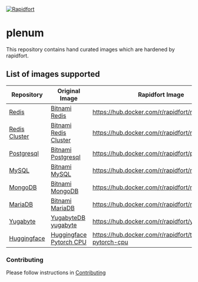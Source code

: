 [![Rapidfort](https://assets.website-files.com/6102f7f1589f985b19197b3d/61082629d82d1361e5835b58_rapidfort_logo-new.svg)](https://rapidfort.com) 

# plenum

This repository contains hand curated images which are hardened by rapidfort.


## List of images supported

| Repository | Original Image      | Rapidfort Image | Status |
|----| ----------- | ----------- | ----------- |
| [Redis](https://github.com/rapidfort/plenum/tree/main/community_images/redis/bitnami) | [Bitnami Redis](https://hub.docker.com/r/bitnami/redis)      | https://hub.docker.com/r/rapidfort/redis       | [![Redis Build](https://github.com/rapidfort/plenum/actions/workflows/redis_bitnami.yml/badge.svg)](https://github.com/rapidfort/plenum/actions/workflows/redis_bitnami.yml) |
| [Redis Cluster](https://github.com/rapidfort/plenum/tree/main/community_images/redis-cluster/bitnami) | [Bitnami Redis Cluster](https://hub.docker.com/r/bitnami/redis-cluster)      | https://hub.docker.com/r/rapidfort/redis-cluster       | [![Redis Cluster Build](https://github.com/rapidfort/plenum/actions/workflows/redis_cluster_bitnami.yml/badge.svg)](https://github.com/rapidfort/plenum/actions/workflows/redis_cluster_bitnami.yml) |
| [Postgresql](https://github.com/rapidfort/plenum/tree/main/community_images/postgresql/bitnami) | [Bitnami Postgresql](https://hub.docker.com/r/bitnami/postgresql/)      | https://hub.docker.com/r/rapidfort/postgresql       | [![Postgresql Build](https://github.com/rapidfort/plenum/actions/workflows/postgresql_bitnami.yml/badge.svg)](https://github.com/rapidfort/plenum/actions/workflows/postgresql_bitnami.yml) |
| [MySQL](https://github.com/rapidfort/plenum/tree/main/community_images/mysql/bitnami) | [Bitnami MySQL](https://hub.docker.com/r/bitnami/mysql/)      | https://hub.docker.com/r/rapidfort/mysql       | [![MySQL Build](https://github.com/rapidfort/plenum/actions/workflows/mysql_bitnami.yml/badge.svg)](https://github.com/rapidfort/plenum/actions/workflows/mysql_bitnami.yml) |
| [MongoDB](https://github.com/rapidfort/plenum/tree/main/community_images/mongodb/bitnami) | [Bitnami MongoDB](https://hub.docker.com/r/bitnami/mongodb/)      | https://hub.docker.com/r/rapidfort/mongodb       | [![MongoDB Build](https://github.com/rapidfort/plenum/actions/workflows/mongodb_bitnami.yml/badge.svg)](https://github.com/rapidfort/plenum/actions/workflows/mongodb_bitnami.yml) |
| [MariaDB](https://github.com/rapidfort/plenum/tree/main/community_images/mariadb/bitnami) | [Bitnami MariaDB](https://hub.docker.com/r/bitnami/mariadb/)      | https://hub.docker.com/r/rapidfort/mariadb       | [![MariaDB Build](https://github.com/rapidfort/plenum/actions/workflows/mariadb_bitnami.yml/badge.svg)](https://github.com/rapidfort/plenum/actions/workflows/mariadb_bitnami.yml) |
| [Yugabyte](https://github.com/rapidfort/plenum/tree/main/community_images/yugabyte/yugabytedb) | [YugabyteDB yugabyte](https://hub.docker.com/r/yugabytedb/yugabyte)      | https://hub.docker.com/r/rapidfort/yugabyte       | [![Yugabyte Build](https://github.com/rapidfort/plenum/actions/workflows/yugabyte_yugabytedb.yml/badge.svg)](https://github.com/rapidfort/plenum/actions/workflows/yugabyte_yugabytedb.yml) |
| [Huggingface](https://github.com/rapidfort/plenum/tree/main/community_images/transformers-pytorch-cpu/huggingface) | [Huggingface Pytorch CPU](https://hub.docker.com/r/huggingface/transformers-pytorch-cpu)      | https://hub.docker.com/r/rapidfort/transformers-pytorch-cpu       | [![Huggingface Build](https://github.com/rapidfort/plenum/actions/workflows/transformers_pytorch_cpu_huggingface.yml/badge.svg)](https://github.com/rapidfort/plenum/actions/workflows/transformers_pytorch_cpu_huggingface.yml) |

### Contributing
Please follow instructions in [Contributing](CONTRIBUTING.md)
